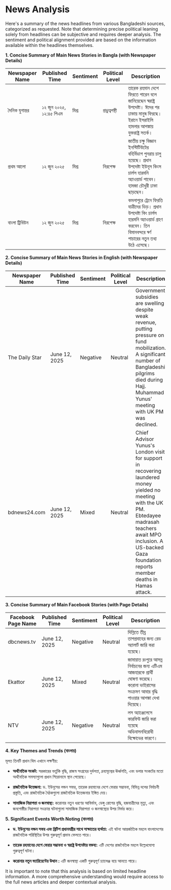 # News Analysis

Here's a summary of the news headlines from various Bangladeshi sources, categorized as requested.  Note that determining precise political leaning solely from headlines can be subjective and requires deeper analysis.  The sentiment and political alignment provided are based on the information available within the headlines themselves.


**1. Concise Summary of Main News Stories in Bangla (with Newspaper Details)**

| Newspaper Name     | Published Time | Sentiment      | Political Level | Description                                                                                                                                                                  |
|----------------------|-----------------|-----------------|-----------------|------------------------------------------------------------------------------------------------------------------------------------------------------------------------------|
| দৈনিক যুগান্তর       | ১২ জুন ২০২৫, ১২:৪৫ পিএম | মিশ্র | প্রভুত্বপন্থী | তারেক রহমান দেশে ফিরতে পারেন বলে জানিয়েছেন স্বরাষ্ট্র উপদেষ্টা।  ঈদের পর ঢাকায় মানুষ ফিরছে। ইরানে ইসরাইলি হামলার আশঙ্কায় যুক্তরাষ্ট্র সতর্ক।  |
| প্রথম আলো          | ১২ জুন ২০২৫      | মিশ্র         | নিরপেক্ষ        | জাতীয় চক্ষু বিজ্ঞান ইনস্টিটিউটের বহির্বিভাগ পুনরায় চালু হয়েছে। প্রধান উপদেষ্টা ইউনূস কিংস চার্লস হারমনি অ্যাওয়ার্ড পাবেন। হামজা চৌধুরী ঢাকা ছাড়ছেন। |
| বাংলা ট্রিবিউন      | ১২ জুন ২০২৫      | মিশ্র         | নিরপেক্ষ         | কমলাপুরে ট্রেনে ফিরতি যাত্রীদের ভিড়। প্রধান উপদেষ্টা কিং চার্লস হারমনি অ্যাওয়ার্ড গ্রহণ করবেন। তিন বিমানবন্দরে স্বর্ণ পাচারের নতুন তথ্য উঠে এসেছে। |


**2. Concise Summary of Main News Stories in English (with Newspaper Details)**

| Newspaper Name     | Published Time | Sentiment      | Political Level | Description                                                                                                                                                                                             |
|----------------------|-----------------|-----------------|-----------------|--------------------------------------------------------------------------------------------------------------------------------------------------------------------------------------------------------|
| The Daily Star      | June 12, 2025   | Negative        | Neutral         |  Government subsidies are swelling despite weak revenue, putting pressure on fund mobilization.  A significant number of Bangladeshi pilgrims died during Hajj.  Muhammad Yunus' meeting with UK PM was declined. |
| bdnews24.com         | June 12, 2025   | Mixed           | Neutral         | Chief Advisor Yunus's London visit for support in recovering laundered money yielded no meeting with the UK PM. Ebtedayee madrasah teachers await MPO inclusion.  A US-backed Gaza foundation reports member deaths in Hamas attack. |


**3. Concise Summary of Main Facebook Stories (with Page Details)**

| Facebook Page Name | Published Time | Sentiment      | Political Level | Description                                                                                                                                                               |
|--------------------|-----------------|-----------------|-----------------|------------------------------------------------------------------------------------------------------------------------------------------------------------------------|
| dbcnews.tv          | June 12, 2025   | Negative        | Neutral         | দিল্লিতে তীব্র তাপপ্রবাহের জন্য রেড অ্যালার্ট জারি করা হয়েছে।  |
| Ekattor             | June 12, 2025   | Mixed           | Neutral         |  জামায়াত রংপুরে আসন্ন নির্বাচনের জন্য এটিএম আজহারকে প্রার্থী ঘোষণা করেছে। করোনা ভাইরাসের সংক্রমণ আবার বৃদ্ধি পাওয়ার আশঙ্কা দেখা দিয়েছে। |
| NTV                 | June 12, 2025   | Negative         | Neutral        |  লস অ্যাঞ্জেলেসে কারফিউ জারি করা হয়েছে অভিবাসনবিরোধী বিক্ষোভের কারণে।  |


**4. Key Themes and Trends (বাংলায়)**

মূলত তিনটি প্রধান থিম এখানে লক্ষণীয়:

* **অর্থনৈতিক সংকট:**  সরকারের ভর্তুকি বৃদ্ধি, রাজস্ব সংগ্রহের দুর্বলতা,  দ্রব্যমূল্যের ঊর্ধ্বগতি, এবং ডলার সংকটের মতো  অর্থনৈতিক সমস্যাগুলো  প্রধান শিরোনামে স্থান পেয়েছে।  

* **রাজনৈতিক উত্তেজনা:**  ড. ইউনূসের লন্ডন সফর, তারেক রহমানের দেশে ফেরার সম্ভাবনা,  বিভিন্ন দলের নির্বাচনী প্রস্তুতি, এবং  রাজনৈতিক  বৈঠকগুলো  রাজনৈতিক  উত্তেজনার ইঙ্গিত  দেয়।

* **সামাজিক নিরাপত্তা ও জনস্বাস্থ্য:**  করোনার নতুন ধরণের আবির্ভাব,  ডেঙ্গু রোগের বৃদ্ধি,  হজযাত্রীদের মৃত্যু, এবং  জনগোষ্ঠীর নিরাপত্তা  সংক্রান্ত  ঘটনাগুলো  সামাজিক নিরাপত্তা  ও জনস্বাস্থ্যের  উপর  নির্ভর  করে।


**5. Significant Events Worth Noting (বাংলায়)**

* **ড. ইউনূসের লন্ডন সফর এবং ব্রিটিশ প্রধানমন্ত্রীর সাথে সাক্ষাতের ব্যর্থতা:**  এই ঘটনা  আন্তর্জাতিক  মহলে   বাংলাদেশের  রাজনৈতিক  পরিস্থিতির  উপর  গুরুত্বপূর্ণ  প্রভাব  ফেলতে  পারে।

* **তারেক রহমানের দেশে ফেরার  সম্ভাবনা  ও  স্বরাষ্ট্র  উপদেষ্টার   বক্তব্য:** এটি  দেশের  রাজনৈতিক  মহলে  উল্লেখযোগ্য  গুরুত্বপূর্ণ  ঘটনা। 

* **করোনার  নতুন  ভ্যারিয়েন্টের  উত্থান :**   এটি  জনস্বাস্থ্য  একটি  গুরুত্বপূর্ণ   চ্যালেঞ্জ  বয়ে   আনতে  পারে।


It is important to note that this analysis is based on limited headline information.  A more comprehensive understanding would require access to the full news articles and deeper contextual analysis.
